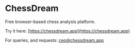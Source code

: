 # ChessDream

Free browser-based chess analysis platform.

Try it here: [https://chessdream.app](https://chessdream.app)


For queries, and requests: ceo@chessdream.app
